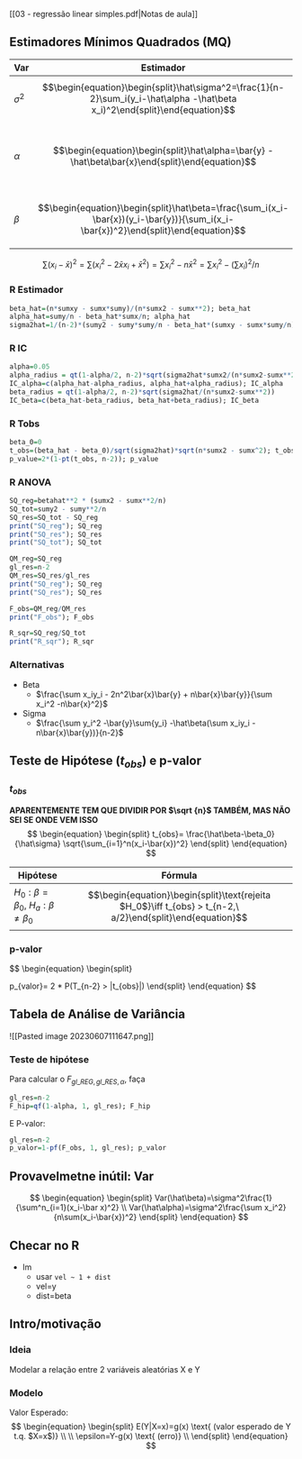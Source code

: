 [[03 - regressão linear simples.pdf|Notas de aula]]

## Estimadores Mínimos Quadrados (MQ)

| Var        | Estimador                                                                                                                          | IC                                                                                                                                                                        |
| ---------- | ---------------------------------------------------------------------------------------------------------------------------------- | ------------------------------------------------------------------------------------------------------------------------------------------------------------------------- |
| $\sigma^2$ | $$\begin{equation}\begin{split}\hat\sigma^2=\frac{1}{n-2}\sum_i(y_i-\hat\alpha -\hat\beta x_i)^2\end{split}\end{equation}$$        |                                                                                                                                                                           |
| $\alpha$   | $$\begin{equation}\begin{split}\hat\alpha=\bar{y} -\hat\beta\bar{x}\end{split}\end{equation}$$                                     | $$\begin{equation}\begin{split}IC(\alpha): \hat\alpha\ \pm t_{n-2,\ a/2}\hat\sigma \sqrt\frac{\sum^n_{i=1}x_i^2}{n\sum^n_{i=1}(x_i-\bar{x})^2}\end{split}\end{equation}$$ |
| $\beta$    | $$\begin{equation}\begin{split}\hat\beta=\frac{\sum_i(x_i-\bar{x})(y_i-\bar{y})}{\sum_i(x_i-\bar{x})^2}\end{split}\end{equation}$$ | $$\begin{equation}\begin{split}IC(\beta): \hat\beta\ \pm t_{n-2,\ a/2}\hat\sigma\frac{1}{\sqrt{n\sum(x_i-\bar{x})^2}}\end{split}\end{equation}$$                   |

$$
\sum(x_i-\bar{x})^2
=\sum(x_i^2-2\bar{x}x_i+\bar{x}^2)
=\sum x_i^2 -n\bar{x}^2
=\sum x_i^2 -(\sum x_i)^2/n
$$

### R Estimador
```r
beta_hat=(n*sumxy - sumx*sumy)/(n*sumx2 - sumx**2); beta_hat
alpha_hat=sumy/n - beta_hat*sumx/n; alpha_hat
sigma2hat=1/(n-2)*(sumy2 - sumy*sumy/n - beta_hat*(sumxy - sumx*sumy/n)); sigma2hat
```

### R IC
```r
alpha=0.05
alpha_radius = qt(1-alpha/2, n-2)*sqrt(sigma2hat*sumx2/(n*sumx2-sumx**2))
IC_alpha=c(alpha_hat-alpha_radius, alpha_hat+alpha_radius); IC_alpha
beta_radius = qt(1-alpha/2, n-2)*sqrt(sigma2hat/(n*sumx2-sumx**2))
IC_beta=c(beta_hat-beta_radius, beta_hat+beta_radius); IC_beta
```

### R Tobs
```R
beta_0=0
t_obs=(beta_hat - beta_0)/sqrt(sigma2hat)*sqrt(n*sumx2 - sumx^2); t_obs
p_value=2*(1-pt(t_obs, n-2)); p_value
```

### R ANOVA
```r
SQ_reg=betahat**2 * (sumx2 - sumx**2/n)
SQ_tot=sumy2 - sumy**2/n
SQ_res=SQ_tot - SQ_reg
print("SQ_reg"); SQ_reg
print("SQ_res"); SQ_res
print("SQ_tot"); SQ_tot

QM_reg=SQ_reg
gl_res=n-2
QM_res=SQ_res/gl_res
print("SQ_reg"); SQ_reg
print("SQ_res"); SQ_res

F_obs=QM_reg/QM_res
print("F_obs"); F_obs

R_sqr=SQ_reg/SQ_tot
print("R_sqr"); R_sqr
```

### Alternativas
- Beta
	- $\frac{\sum x_iy_i - 2n^2\bar{x}\bar{y} + n\bar{x}\bar{y}}{\sum x_i^2 -n\bar{x}^2}$
- Sigma
	- $\frac{\sum y_i^2 -\bar{y}\sum{y_i} -\hat\beta(\sum x_iy_i -n\bar{x}\bar{y})}{n-2}$


## Teste de Hipótese ($t_{obs}$) e p-valor
### $t_{obs}$
**APARENTEMENTE TEM QUE DIVIDIR POR $\sqrt {n}$ TAMBÉM, MAS NÃO SEI SE ONDE VEM ISSO** 
$$
\begin{equation}
\begin{split}
t_{obs}=
\frac{\hat\beta-\beta_0}{\hat\sigma}
\sqrt{\sum_{i=1}^n(x_i-\bar{x})^2}
\end{split}
\end{equation}
$$

| Hipótese                                         | Fórmula                                                 |
| ------------------------------------------------ | ------------------------------------------------------- |
| $H_0: \beta = \beta_0$, $H_a: \beta \ne \beta_0$ | $$\begin{equation}\begin{split}\text{rejeita $H_0$}\iff t_{obs} > t_{n-2,\ a/2}\end{split}\end{equation}$$ |

### p-valor
$$
\begin{equation}
\begin{split}

p_{valor}= 2 * P(T_{n-2} > |t_{obs}|)
\end{split}
\end{equation}
$$


## Tabela de Análise de Variância
![[Pasted image 20230607111647.png]]

### Teste de hipótese
Para calcular o $F_{gl\_REG, gl\_RES, \alpha}$, faça
```R
gl_res=n-2
F_hip=qf(1-alpha, 1, gl_res); F_hip
```
E P-valor:
```R
gl_res=n-2
p_valor=1-pf(F_obs, 1, gl_res); p_valor
```

## Provavelmetne inútil: Var
$$
\begin{equation}
\begin{split}
Var(\hat\beta)=\sigma^2\frac{1}{\sum^n_{i=1}(x_i-\bar x)^2} \\
Var(\hat\alpha)=\sigma^2\frac{\sum x_i^2}{n\sum(x_i-\bar{x})^2}
\end{split}
\end{equation}
$$

## Checar no R
- lm
	- usar `vel ~ 1 + dist`
	- vel=y
	- dist=beta

## Intro/motivação
### Ideia
Modelar a relação entre 2 variáveis aleatórias X e Y

### Modelo
Valor Esperado:
$$
\begin{equation}
\begin{split}
E(Y|X=x)=g(x) \text{ (valor esperado de Y t.q. $X=x$)} \\
\\
\epsilon=Y-g(x) \text{ (erro)} \\
\end{split}
\end{equation}
$$
